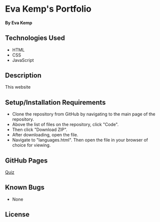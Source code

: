 # Eva Kemp's Portfolio

#### **By Eva Kemp**

## Technologies Used

- HTML
- CSS
- JavaScript

## Description

This website

## Setup/Installation Requirements

- Clone the repository from GitHub by navigating to the main page of the repository.
- Above the list of files on the repository, click "Code".
- Then click "Download ZIP".
- After downloading, open the file.
- Navigate to "languages.html". Then open the file in your browser of choice for viewing.

## GitHub Pages

[Quiz](https://ekmagiccat.github.io/week-two-CR/)

## Known Bugs

- None

## License
